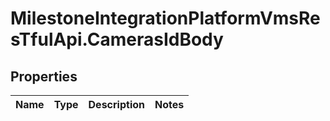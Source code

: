 # MilestoneIntegrationPlatformVmsResTfulApi.CamerasIdBody

## Properties
Name | Type | Description | Notes
------------ | ------------- | ------------- | -------------
